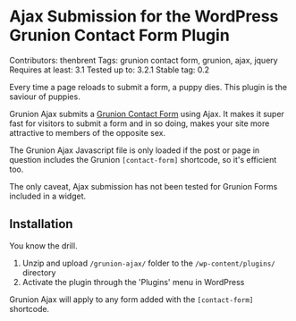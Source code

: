 # Ajax Submission for the WordPress Grunion Contact Form Plugin
Contributors: thenbrent
Tags: grunion contact form, grunion, ajax, jquery
Requires at least: 3.1
Tested up to: 3.2.1
Stable tag: 0.2

Every time a page reloads to submit a form, a puppy dies. This plugin is the saviour of puppies. 

Grunion Ajax submits a [Grunion Contact Form](http://wordpress.org/extend/plugins/grunion-contact-form/) using Ajax. It makes it super fast for visitors to submit a form and in so doing, makes your site more attractive to members of the opposite sex. 

The Grunion Ajax Javascript file is only loaded if the post or page in question includes the Grunion `[contact-form]` shortcode, so it's efficient too.

The only caveat, Ajax submission has not been tested for Grunion Forms included in a widget. 


## Installation

You know the drill. 

1. Unzip and upload `/grunion-ajax/` folder to the `/wp-content/plugins/` directory
2. Activate the plugin through the 'Plugins' menu in WordPress

Grunion Ajax will apply to any form added with the `[contact-form]` shortcode.
